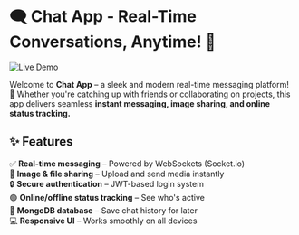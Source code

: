 # 🗨️ Chat App - Real-Time Conversations, Anytime! 🚀  

[![Live Demo](https://img.shields.io/badge/Live%20Demo-Click%20Here-blue?style=for-the-badge)](https://chat-app-pjhr.onrender.com)  

Welcome to **Chat App** – a sleek and modern real-time messaging platform! 💬 Whether you're catching up with friends or collaborating on projects, this app delivers seamless **instant messaging, image sharing, and online status tracking.**  

## ✨ Features  
✅ **Real-time messaging** – Powered by WebSockets (Socket.io)  
📸 **Image & file sharing** – Upload and send media instantly  
🔒 **Secure authentication** – JWT-based login system  
🟢 **Online/offline status tracking** – See who's active  
📂 **MongoDB database** – Save chat history for later  
💻 **Responsive UI** – Works smoothly on all devices  

